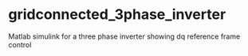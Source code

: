 # gridconnected_3phase_inverter
Matlab simulink for a three phase inverter showing dq reference frame control
